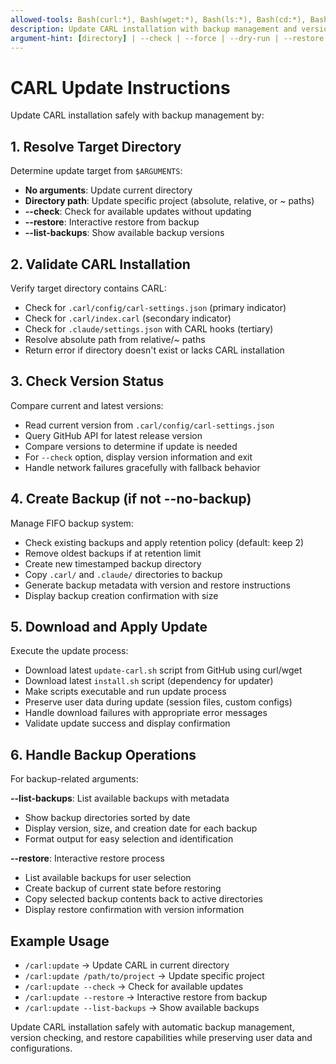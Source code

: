 ```yaml
---
allowed-tools: Bash(curl:*), Bash(wget:*), Bash(ls:*), Bash(cd:*), Bash(cp:*), Bash(rm:*), Bash(mkdir:*), Bash(date:*), Bash(du:*), Bash(grep:*), Read, Write
description: Update CARL installation with backup management and version control
argument-hint: [directory] | --check | --force | --dry-run | --restore | --list-backups
---
```


# CARL Update Instructions

Update CARL installation safely with backup management by:

## 1. Resolve Target Directory
Determine update target from `$ARGUMENTS`:
- **No arguments**: Update current directory
- **Directory path**: Update specific project (absolute, relative, or ~ paths)
- **--check**: Check for available updates without updating
- **--restore**: Interactive restore from backup
- **--list-backups**: Show available backup versions

## 2. Validate CARL Installation
Verify target directory contains CARL:
- Check for `.carl/config/carl-settings.json` (primary indicator)
- Check for `.carl/index.carl` (secondary indicator)
- Check for `.claude/settings.json` with CARL hooks (tertiary)
- Resolve absolute path from relative/~ paths
- Return error if directory doesn't exist or lacks CARL installation

## 3. Check Version Status
Compare current and latest versions:
- Read current version from `.carl/config/carl-settings.json`
- Query GitHub API for latest release version
- Compare versions to determine if update is needed
- For `--check` option, display version information and exit
- Handle network failures gracefully with fallback behavior

## 4. Create Backup (if not --no-backup)
Manage FIFO backup system:
- Check existing backups and apply retention policy (default: keep 2)
- Remove oldest backups if at retention limit
- Create new timestamped backup directory
- Copy `.carl/` and `.claude/` directories to backup
- Generate backup metadata with version and restore instructions
- Display backup creation confirmation with size

## 5. Download and Apply Update
Execute the update process:
- Download latest `update-carl.sh` script from GitHub using curl/wget
- Download latest `install.sh` script (dependency for updater)
- Make scripts executable and run update process
- Preserve user data during update (session files, custom configs)
- Handle download failures with appropriate error messages
- Validate update success and display confirmation

## 6. Handle Backup Operations
For backup-related arguments:

**--list-backups**: List available backups with metadata
- Show backup directories sorted by date
- Display version, size, and creation date for each backup
- Format output for easy selection and identification

**--restore**: Interactive restore process
- List available backups for user selection
- Create backup of current state before restoring
- Copy selected backup contents back to active directories
- Display restore confirmation with version information

## Example Usage
- `/carl:update` → Update CARL in current directory
- `/carl:update /path/to/project` → Update specific project
- `/carl:update --check` → Check for available updates
- `/carl:update --restore` → Interactive restore from backup
- `/carl:update --list-backups` → Show available backups

Update CARL installation safely with automatic backup management, version checking, and restore capabilities while preserving user data and configurations.

